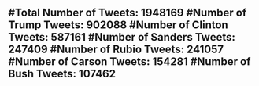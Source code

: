 #Total Number of Tweets: 1948169 
#Number of Trump Tweets: 902088
#Number of Clinton Tweets: 587161
#Number of Sanders Tweets: 247409
#Number of Rubio Tweets: 241057
#Number of Carson Tweets: 154281
#Number of Bush Tweets: 107462
---
